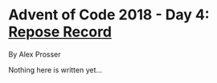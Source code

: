 # Advent of Code 2018 - Day 4: [Repose Record](https://adventofcode.com/2018/day/4)
By Alex Prosser

Nothing here is written yet...
